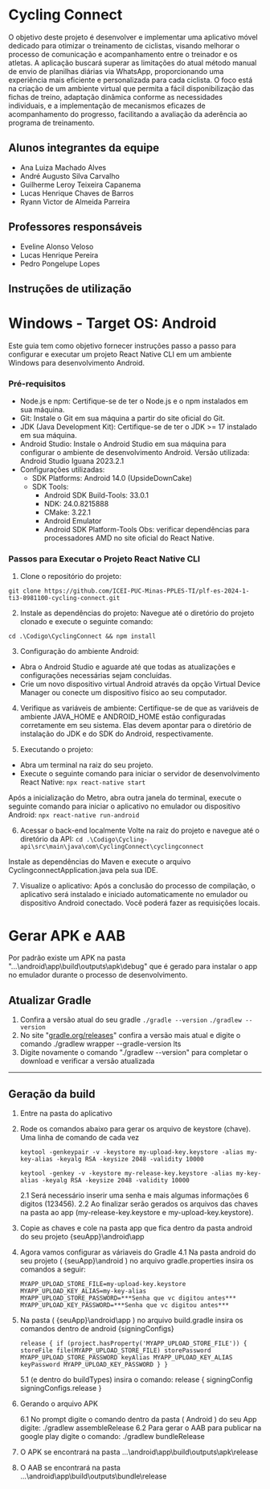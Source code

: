 # Cycling Connect

O objetivo deste projeto é desenvolver e implementar uma aplicativo móvel dedicado para otimizar o treinamento de ciclistas, visando melhorar o processo de comunicação e acompanhamento entre o treinador e os atletas. A aplicação buscará superar as limitações do atual método manual de envio de planilhas diárias via WhatsApp, proporcionando uma experiência mais eficiente e personalizada para cada ciclista. O foco está na criação de um ambiente virtual que permita a fácil disponibilização das fichas de treino, adaptação dinâmica conforme as necessidades individuais, e a implementação de mecanismos eficazes de acompanhamento do progresso, facilitando a avaliação da aderência ao programa de treinamento.

## Alunos integrantes da equipe

* Ana Luiza Machado Alves
* André Augusto Silva Carvalho
* Guilherme Leroy Teixeira Capanema
* Lucas Henrique Chaves de Barros
* Ryann Victor de Almeida Parreira

## Professores responsáveis

* Eveline Alonso Veloso
* Lucas Henrique Pereira
* Pedro Pongelupe Lopes

## Instruções de utilização

# Windows - Target OS: Android

Este guia tem como objetivo fornecer instruções passo a passo para configurar e executar um projeto React Native CLI em um ambiente Windows para desenvolvimento Android.

### Pré-requisitos
- Node.js e npm: Certifique-se de ter o Node.js e o npm instalados em sua máquina.
- Git: Instale o Git em sua máquina a partir do site oficial do Git.
- JDK (Java Development Kit): Certifique-se de ter o JDK >= 17 instalado em sua máquina. 
- Android Studio: Instale o Android Studio em sua máquina para configurar o ambiente de desenvolvimento Android. Versão utilizada: Android Studio Iguana 2023.2.1
- Configurações utilizadas:
  - SDK Platforms: Android 14.0 (UpsideDownCake)
  - SDK Tools:
    - Android SDK Build-Tools: 33.0.1
    - NDK: 24.0.8215888
    - CMake: 3.22.1
    - Android Emulator
    - Android SDK Platform-Tools
Obs: verificar dependências para processadores AMD no site oficial do React Native.

### Passos para Executar o Projeto React Native CLI
1. Clone o repositório do projeto:

```git clone https://github.com/ICEI-PUC-Minas-PPLES-TI/plf-es-2024-1-ti3-8981100-cycling-connect.git```

2. Instale as dependências do projeto:
Navegue até o diretório do projeto clonado e execute o seguinte comando:

```cd .\Codigo\CyclingConnect && npm install```

3. Configuração do ambiente Android:
- Abra o Android Studio e aguarde até que todas as atualizações e configurações necessárias sejam concluídas.
- Crie um novo dispositivo virtual Android através da opção Virtual Device Manager ou conecte um dispositivo físico ao seu computador.

4. Verifique as variáveis de ambiente:
Certifique-se de que as variáveis de ambiente JAVA_HOME e ANDROID_HOME estão configuradas corretamente em seu sistema. Elas devem apontar para o diretório de instalação do JDK e do SDK do Android, respectivamente.

5. Executando o projeto:
- Abra um terminal na raiz do seu projeto.
- Execute o seguinte comando para iniciar o servidor de desenvolvimento React Native:
```npx react-native start```

Após a inicialização do Metro, abra outra janela do terminal, execute o seguinte comando para iniciar o aplicativo no emulador ou dispositivo Android:
```npx react-native run-android```

6. Acessar o back-end localmente
Volte na raiz do projeto e navegue até o diretório da API:
```cd .\Codigo\Cycling-api\src\main\java\com\CyclingConnect\cyclingconnect```

Instale as dependências do Maven e execute o arquivo CyclingconnectApplication.java pela sua IDE.

7. Visualize o aplicativo:
Após a conclusão do processo de compilação, o aplicativo será instalado e iniciado automaticamente no emulador ou dispositivo Android conectado. Você poderá fazer as requisições locais.

# Gerar APK e AAB
Por padrão existe um APK na pasta "...\android\app\build\outputs\apk\debug" que é gerado para instalar o app no emulador durante o processo de desenvolvimento.

## Atualizar Gradle

1. Confira a versão atual do seu gradle
`./gradle --version`
`./gradlew --version`
2. No site "[gradle.org/releases](http://gradle.org/releases)" confira a versão mais atual e digite o comando
./gradlew wrapper --gradle-version lts
3. Digite novamente o comando "./gradlew --version" para completar o download e verificar a versão atualizada

---

## Geração da build

1. Entre na pasta do aplicativo
2. Rode os comandos abaixo para gerar os arquivo de keystore (chave). Uma linha de comando de cada vez
    
    `keytool -genkeypair -v -keystore my-upload-key.keystore -alias my-key-alias -keyalg RSA -keysize 2048 -validity 10000`
    
    `keytool -genkey -v -keystore my-release-key.keystore -alias my-key-alias -keyalg RSA -keysize 2048 -validity 10000`
    
    2.1   Será necessário inserir uma senha e mais algumas informações 6 digitos (123456).
    2.2   Ao finalizar serão gerados os arquivos das chaves na pasta ao app (my-release-key.keystore  e  my-upload-key.keystore).
    
3. Copie as chaves e cole na pasta app que fica dentro da pasta android do seu projeto
{seuApp}\android\app
4. Agora vamos configurar as váriaveis do Gradle
4.1   Na pasta android do seu projeto ( {seuApp}\android ) no arquivo gradle.properties insira os comandos a seguir:
    
    `MYAPP_UPLOAD_STORE_FILE=my-upload-key.keystore
     MYAPP_UPLOAD_KEY_ALIAS=my-key-alias
     MYAPP_UPLOAD_STORE_PASSWORD=***Senha que vc digitou antes***
     MYAPP_UPLOAD_KEY_PASSWORD=***Senha que vc digitou antes***`
    
5. Na pasta ( {seuApp}\android\app ) no arquivo build.gradle insira os comandos dentro de android {signingConfigs}
    
    `release {
        if (project.hasProperty('MYAPP_UPLOAD_STORE_FILE')) {
           storeFile file(MYAPP_UPLOAD_STORE_FILE)
           storePassword MYAPP_UPLOAD_STORE_PASSWORD
           keyAlias MYAPP_UPLOAD_KEY_ALIAS
           keyPassword MYAPP_UPLOAD_KEY_PASSWORD
        }
    }`
    
    5.1    (e dentro do buildTypes) insira o comando:
    release {
    signingConfig signingConfigs.release
    }
    
6. Gerando o arquivo APK
    
    6.1   No prompt digite o comando dentro da pasta ( Android ) do seu App digite:
    ./gradlew assembleRelease
    6.2   Para gerar o AAB para publicar na google play digite o comando:
    ./gradlew bundleRelease
    
7. O APK se encontrará na pasta
...\android\app\build\outputs\apk\release
8. O AAB se encontrará na pasta
...\android\app\build\outputs\bundle\release

